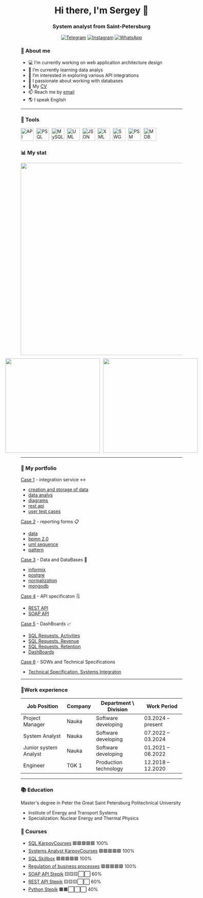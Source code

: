 <div id="header" align="center"> 
    <h1>Hi there, I'm Sergey 👋
    <h3>System analyst from Saint-Petersburg
</div>

<div id="socials" align="center">

[![Telegram](https://img.shields.io/badge/Telegram-26A5E4?style=for-the-badge&logo=telegram&logoColor=white)](https://t.me/therealsergios)
[![Instagram](https://img.shields.io/badge/Instagram-E4405F?style=for-the-badge&logo=instagram&logoColor=white)](https://www.instagram.com/therealsergios)
[![WhatsApp](https://img.shields.io/badge/WhatsApp-25D366?style=for-the-badge&logo=whatsapp&logoColor=white)](https://wa.me/77778908222)

</div>
        
### :man: About me

- :computer: I’m currently working on web application architecture design
- 🌱 I’m currently learning data analys
- 🤔 I’m interested in exploring various API integrations
- :1234: I passionate about working with databases
- :page_facing_up: My [CV](https://spb.hh.ru/resume/91966634ff0f20bcd30039ed1f363845415979)
- 📫 Reach me by [email](polnumber@gmail.com)
- :earth_americas: I speak English
---
### :toolbox: Tools

<img src="https://cdn.jsdelivr.net/gh/devicons/devicon@latest/icons/openapi/openapi-original.svg" title="API" width="40" height="40"/>&nbsp;
<img src="https://cdn.jsdelivr.net/gh/devicons/devicon@latest/icons/postgresql/postgresql-original.svg" title="PSQL" width="40" height="40"/>&nbsp;
<img src="https://cdn.jsdelivr.net/gh/devicons/devicon@latest/icons/mysql/mysql-original.svg" title="MySQL" width="40" height="40"/>&nbsp;
<img src="https://cdn.jsdelivr.net/gh/devicons/devicon@latest/icons/unifiedmodelinglanguage/unifiedmodelinglanguage-original.svg" title="UML" width="40" height="40"/>&nbsp;
<img src="https://cdn.jsdelivr.net/gh/devicons/devicon@latest/icons/json/json-original.svg" title="JSON" width="40" height="40"/>&nbsp;
<img src="https://cdn.jsdelivr.net/gh/devicons/devicon@latest/icons/xml/xml-original.svg" title="XML" width="40" height="40"/>&nbsp;
<img src="https://cdn.jsdelivr.net/gh/devicons/devicon@latest/icons/swagger/swagger-original.svg" title="SWG" width="40" height="40"/>&nbsp;
<img src="https://cdn.jsdelivr.net/gh/devicons/devicon@latest/icons/postman/postman-original.svg" title="PSM" width="40" height="40"/>&nbsp;
<img src="https://cdn.jsdelivr.net/gh/devicons/devicon@latest/icons/mongodb/mongodb-original-wordmark.svg" title="MDB" width="40" height="40"/>&nbsp;

### :bar_chart: My stat
<div id="stat" align="center" style="display: flex; flex-direction: column; align-items: center; gap: 10px;">
    <img src="https://github-profile-summary-cards.vercel.app/api/cards/profile-details?username=therealsergios&theme=github_dark" 
         style="width: 600px; max-width: 100%;"/>
    <div style="display: flex; gap: 10px; justify-content: center;">
        <img src="https://github-profile-summary-cards.vercel.app/api/cards/stats?username=therealsergios&theme=github_dark" 
             style="width: 295px; max-width: 100%;"/>
        <img src="https://github-profile-summary-cards.vercel.app/api/cards/productive-time?username=therealsergios&theme=github_dark&utcOffset=8" 
             style="width: 295px; max-width: 100%;"/>
    </div>

</div>

---
### :briefcase: My portfolio

[Case 1](https://github.com/Therealsergios/Case1-Information-Model) - integration service :left_right_arrow:
- [creation and storage of data](https://github.com/Therealsergios/Case1-Information-Model/tree/main/data%20and%20tables)
- [data analys](https://github.com/Therealsergios/Case1-Information-Model/tree/main/data%20and%20graphs)
- [diagrams](https://github.com/Therealsergios/Case1-Information-Model/tree/main/diagrams)
- [rest api](https://github.com/Therealsergios/Case1-Information-Model/tree/main/rest%20api)
- [user test cases](https://github.com/Therealsergios/Case1-Information-Model/tree/main/user%20test)

[Case 2](https://github.com/Therealsergios/Case2-reporting-form) - reporting forms :clipboard:
- [data](https://github.com/Therealsergios/Case2-reporting-form/tree/main/data)
- [bpmn 2.0](https://github.com/Therealsergios/Case2-reporting-form/tree/main/bpmn)
- [uml sequence](https://github.com/Therealsergios/Case2-reporting-form/tree/main/uml)
- [pattern](https://github.com/Therealsergios/Case2-reporting-form/tree/main/pattern%20FR)

[Case 3](https://github.com/Therealsergios/database-requests) - Data and DataBases :floppy_disk:
- [informix](https://github.com/Therealsergios/database-requests/tree/main/informix)
- [postgre](https://github.com/Therealsergios/database-requests/tree/main/postgre)
- [normalization](https://github.com/Therealsergios/database-requests/blob/main/normalization%203NF/description.md)
- [mongodb](https://github.com/Therealsergios/database-requests/tree/main/mongo)

[Case 4](https://github.com/Therealsergios/API-specifications) - API specificaton :spiral_notepad:
- [REST API](https://github.com/Therealsergios/API-specifications/tree/main/rest)
- [SOAP API](https://github.com/Therealsergios/API-specifications/tree/main/soap)

[Case 5](https://github.com/Therealsergios/DashBoards) - DashBoards :chart_with_upwards_trend:
- [SQL Requests. Activities](https://github.com/Therealsergios/DashBoards/tree/main/Scripts%20User%20and%20Couriers)
- [SQL Requests. Revenue](https://github.com/Therealsergios/DashBoards/tree/main/Scripts%20Revenue)
- [SQL Requests. Retention](https://github.com/Therealsergios/DashBoards/tree/main/Scripts%20Retention)
- [DashBoards](https://github.com/Therealsergios/DashBoards/tree/main/Dashboards)

[Case 6](https://github.com/Therealsergios/Technical_Specifications) - SOWs and Technical Specifications
- [Technical Specification. Systems Integraton](https://github.com/Therealsergios/Technical_Specifications/tree/main/TechnicalSpeci)

---
<html lang="ru">
<head>
<meta charset="utf-8" />
<meta name="viewport" content="width=device-width, initial-scale=1" />
</head>
<body>
  <div class="page">
    <h3><span class="emoji">🏅</span>Work experience</h2>
    <div class="table-wrap">
      <table>
        <thead>
          <tr>
            <th>Job Position</th>
            <th>Company</th>
            <th>Department \ Division</th>
            <th>Work Period</th>
          </tr>
        </thead>
        <tbody>
          <tr class="row">
            <td data-label="Job Position">Project Manager</td>
            <td data-label="Company">Nauka</td>
            <td data-label="Department \ Division">Software developing</td>
            <td data-label="Work Period">03.2024 – present</td>
          </tr>
          <tr class="row">
            <td data-label="Job Position">System Analyst</td>
            <td data-label="Company">Nauka</td>
            <td data-label="Department \ Division">Software developing</td>
            <td data-label="Work Period">07.2022 – 03.2024</td>
          </tr>
          <tr class="row">
            <td data-label="Job Position">Junior system Analyst</td>
            <td data-label="Company">Nauka</td>
            <td data-label="Department \ Division">Software developing</td>
            <td data-label="Work Period">01.2021 – 06.2022</td>
          </tr>
          <tr class="row">
            <td data-label="Job Position">Engineer</td>
            <td data-label="Company">TGK 1</td>
            <td data-label="Department \ Division">Production technology</td>
            <td data-label="Work Period">12.2018 – 12.2020</td>
          </tr>
        </tbody>
      </table>
    </div>

  </div>
</body>
</html>

---

### :books: Education
Master's degree in Peter the Great Saint Petersburg Politechnical University
- Institute of Energy and Transport Systems
- Specialization: Nuclear Energy and Thermal Physics

### :page_with_curl: Courses

- [SQL KarpovCourses](https://lab.karpov.courses/learning/152/) 🟩🟩🟩🟩🟩 100%
- [Systems Analyst KarpovCourses](https://lab.karpov.courses/learning/760/) 🟩🟩🟩🟩🟩 100%
- [SQL Skillbox](https://skillbox.ru/course/auth/?state=088964C95) 🟩🟩🟩🟩🟩 100%
- [Regulation of business processes](https://uprav.ru/kursy-po-kachestvu/spetsialist-po-reglamentatsii-biznes-protsessov-online/) 🟩🟩🟩🟩🟩 100%
- [SOAP API Stepik](https://stepik.org/course/184659/promo) 🟨🟨🟨⬜⬜ 60%
- [REST API Stepik](https://stepik.org/course/216201/promo) 🟨🟨🟨⬜⬜ 60%
- [Python Stepik](https://stepik.org/course/67/promo) 🟧🟧⬜⬜⬜ 40%
